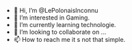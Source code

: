 - 👋 Hi, I’m @LePolonaisInconnu
- 👀 I’m interested in Gaming.
- 🌱 I’m currently learning technologie.
- 💞️ I’m looking to collaborate on ...
- 📫 How to reach me it s not that simple.

<!---
LePolonaisInconnu/LePolonaisInconnu is a ✨ special ✨ repository because its `README.md` (this file) appears on your GitHub profile.
You can click the Preview link to take a look at your changes.
--->
